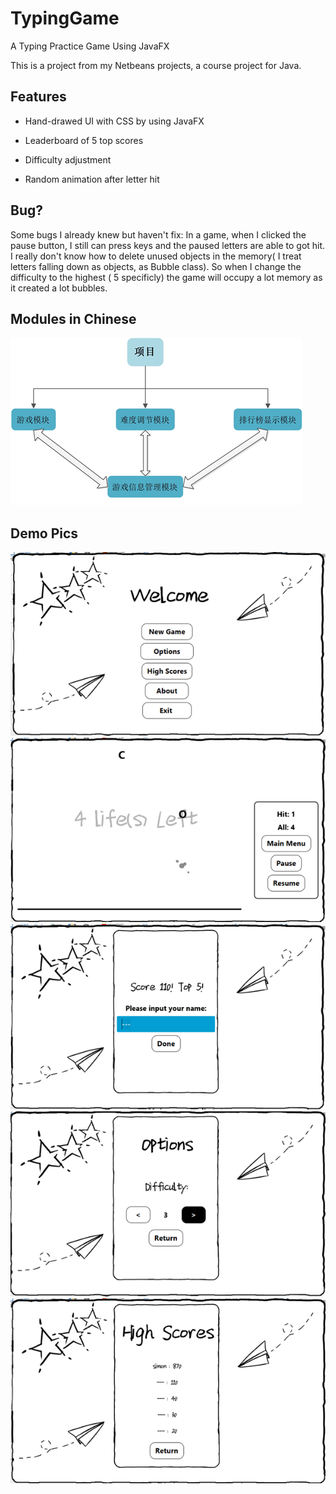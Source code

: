 # TypingGame
A Typing Practice Game Using JavaFX

This is a project from my Netbeans projects, a course project for Java.

## Features
- Hand-drawed UI with CSS by using JavaFX

- Leaderboard of 5 top scores

- Difficulty adjustment

- Random animation after letter hit

## Bug?
Some bugs I already knew but haven't fix:
     In a game, when I clicked the pause button, I still can press keys and the paused letters are able to got hit.
     I really don't know how to delete unused objects in the memory( I treat letters falling down as objects, as Bubble class). So when I change the difficulty to the highest ( 5 specificly) the game will occupy a lot memory as it created a lot bubbles.

## Modules in Chinese
![Modules](./readme_res/modules.png)

## Demo Pics
![pic1](./readme_res/show1.png)
![pic2](./readme_res/show2.png)
![pic3](./readme_res/show3.png)
![pic4](./readme_res/show4.png)
![pic4](./readme_res/show5.png)